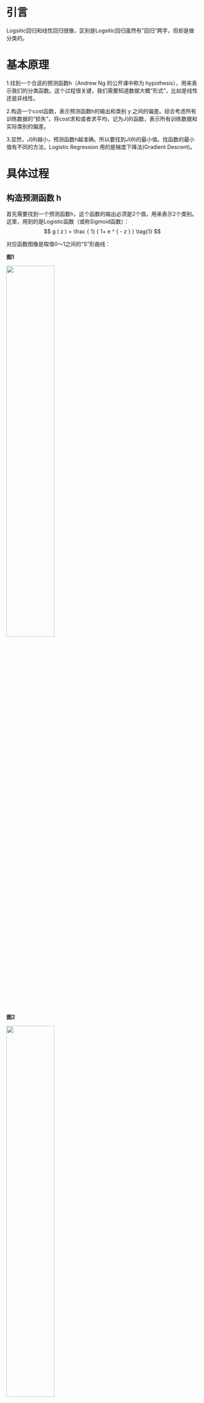 # 引言

Logsitic回归和线性回归很像，区别是Logsitic回归虽然有”回归“两字，但却是做分类的。

# 基本原理

1.找到一个合适的预测函数h（Andrew Ng 的公开课中称为 hypothesis），用来表示我们的分类函数。这个过程很关键，我们需要知道数据大概“形式”，比如是线性还是非线性。

2.构造一个cost函数，表示预测函数h的输出和类别 y 之间的偏差。综合考虑所有训练数据的“损失”，将cost求和或者求平均，记为$J ( \theta )$函数，表示所有训练数据和实际类别的偏差。

3.显然，$J ( \theta )$越小，预测函数h越准确。所以要找到$J ( \theta )$的最小值。找函数的最小值有不同的方法，Logistic Regression 用的是梯度下降法(Gradient Descent)。

# 具体过程

## 构造预测函数 h

首先需要找到一个预测函数h，这个函数的输出必须是2个值，用来表示2个类别。这里，用到的是Logistic函数（或称Sigmoid函数）：
$$
g ( z ) = \frac { 1} { 1+ e ^ { - z } } \tag{1}
$$





对应函数图像是取值0～1之间的“S”形曲线：

**图1**

<img src="https://ws2.sinaimg.cn/large/006tKfTcgy1fs16pv6rmoj30i40gcq49.jpg" width="50%" />



**图2**

<img src="https://ws2.sinaimg.cn/large/006tKfTcgy1fs16la3uphj30ua0hyk4t.jpg" width="50%" />

**图3**

<img src="https://ws4.sinaimg.cn/large/006tKfTcgy1fs16najhmzj30tc0dy11w.jpg" width="50%" />

接下来我们要确定数据边界的类型。图2显然需要一个线性边界，图3需要一个非线性边界。后面，我们**只讨论线性边界**的情况。

对于线性边界，形式如下：
$$
\theta _ { 0} + \theta _ { 1} x _ { 1} + \ldots + \theta _ { n } x _ { n } = \sum _ { i = 0} ^ { n } \theta _ { i } x _ { i } = \theta ^ { T } x \tag{2}
$$
构造预测函数：
$$
h _ { \theta } ( x ) = g \left( \theta ^ { T } x \right) = \frac { 1} { 1+ e ^ { - \theta ^ { T}x } } \tag{3}
$$

$h _ { \theta } ( x )$表示结果为1的概率，因此，对于输入x，结果为1和0对概率分别为：
$$
\left.\begin{array} { l } { P ( y = 1| x ; \theta ) = h _ { \theta } ( x ) } \\ { P ( y = 0| x ; \theta ) = 1- h _ { \theta } ( x ) } \end{array} \tag{4} \right.
$$

## 构造Cost函数

Andrew Ng直接给出了Cost函数和$J ( \theta )$函数：

**Cost函数**
$$
\operatorname{Cost} \left( h _ { \theta } ( x ) ,y \right) = \left\{ \begin{aligned} - \log \left( h _ { \theta } ( x ) \right) & \text{ if } y = 1\\ - \log \left( 1- h _ { \theta } ( x ) \right) & \text{ if } y = 0\end{aligned} \tag{5}\right.
$$


**$J(\theta)$函数**
$$
\left.\begin{aligned} J ( \theta ) & = \frac { 1} { m } \sum _ { i = 1} ^ { m } \operatorname{Cost} \left( h _ { \theta } \left( x ^ { ( i ) } \right) ,y ^ { ( i ) } \right) \\ & = - \frac { 1} { m } \left[ \sum _ { i = 1} ^ { m } y ^ { ( i ) } \log h _ { \theta } \left( x ^ { ( i ) } \right) + \left( 1- y ^ { ( i ) } \right) \log \left( 1- h _ { \theta } \left( x ^ { ( i ) } \right) \right) \right] \end{aligned} \tag{6}\right.
$$


实际上Cost函数和$J ( \theta )$函数是从[最大似然估计](https://www.wikiwand.com/zh-hans/%E6%9C%80%E5%A4%A7%E4%BC%BC%E7%84%B6%E4%BC%B0%E8%AE%A1)推导得到的，以下为推导过程：



（4）式可以综合起来：
$$
P ( y | x ; \theta ) = \left( h _ { \theta } ( x ) \right) ^ { y } \left( 1- h _ { \theta } ( x ) \right) ^ { 1- y } \tag{7}
$$
取似然函数：
$$
\left.\begin{aligned} L ( \theta ) & = \prod _ { i = 1} ^ { m } P \left( y ^ { ( i ) } | x ^ { ( i ) } ; \theta \right) \\ & = \prod _ { i = 1} ^ { m } \left( h _ { \theta } \left( x ^ { ( i ) } \right) \right) ^ { y ^ { ( i) } } \left( 1- h _ { \theta } \left( x ^ { ( i ) } \right) \right) ^ { 1- y ^ { ( i) } } \end{aligned} \tag{8}\right.
$$
取对数似然函数：
$$
\left.\begin{aligned} l ( \theta ) & = \log L ( \theta ) \\ & = \sum _ { i = 1} ^ { m } \left( y ^ { ( i ) } \log h _ { \theta } \left( x ^ { ( i ) } \right) + \left( 1- y ^ { ( i ) } \right) \log \left( 1- h _ { \theta } \left( x ^ { ( i ) } \right) \right) \right) \end{aligned} \tag{9}\right.
$$
最大似然估计就是要求得使$l(\theta)$ 取最大值时的$\theta$，其实这里可以使用梯度上升法求解，求得的$\theta$就是要求的最佳参数。但是，在 Andrew Ng 的课程中将 $J(\theta)$取为(6)式，即:
$$
J ( \theta ) = - \frac { 1} { m } l ( \theta )\tag{10}
$$
因为乘了一个负的系数$- \frac { 1} { m }$，所以$J(\theta)$取最小时，$\theta$为要求的最佳参数。

## 梯度下降法求$J(\theta)$最小值

根据梯度下降法的$\theta$的更新过程：
$$
\theta _ { j } : = \theta _ { j } - \alpha \frac { \partial } { \partial \theta _ { j } } J ( \theta ) ,\quad ( j = 0\ldots n ) \tag{11}
$$

$$
\left.\begin{aligned} 
\frac { \partial } { \partial \theta _ { j } } J ( \theta ) 
& = - \frac { 1} { m } \sum _ { i = 1} ^ { m } \left( y ^ { ( i ) } \frac { 1} { h _ { \theta } \left( x ^ { ( i ) } \right) } \frac { \partial } { \partial \theta _ { j } } h _ { \theta } \left( x ^ { ( i ) } \right) - \left( 1- y ^ { ( i ) } \right) \frac { 1} { 1- h _ { \theta } \left( x ^ { ( i ) } \right) } \frac { \partial } { \partial \theta _ { j } } h _ { \theta } \left( x ^ { ( i ) } \right) \right) 
\\ & =- \frac { 1} { m } \sum _ { i = 1} ^ { m } \left( y ^ { ( i ) } \frac { 1} { g \left( \theta ^ { T } x ^ { ( i ) } \right) } - \left( 1- y ^ { ( i ) } \right) \frac { 1} { 1- g \left( \theta ^ { T } x ^ { ( i ) } \right) } \right) \frac { \partial } { \partial \theta _ { j } } g \left( \theta ^ { T } x ^ { ( i ) } \right)
\\ & = - \frac { 1} { m } \sum _ { i = 1} ^ { m } \left( y ^ { ( i ) } \frac { 1} { g \left( \theta ^ { T } x ^ { ( i ) } \right) } - \left( 1- y ^ { ( i ) } \right) \frac { 1} { 1- g \left( \theta ^ { T } x ^ { ( i ) } \right) } \right) g \left( \theta ^ { T } x ^ { ( \text{i} ) } \right) \left( 1- g \left( \theta ^ { T } x ^ { ( i ) } \right) \right) \frac { \partial } { \partial \theta _ { j } } \theta ^ { T } x ^ { ( i ) }
\\ & = - \frac { 1} { m } \sum _ { i = 1} ^ { m } \left( y ^ { ( i ) } \left( 1- g \left( \theta ^ { T } x ^ { ( i ) } \right) \right) - \left( 1- y ^ { ( i ) } \right) g \left( \theta ^ { T } x ^ { ( i ) } \right) \right) x _ { j } ^ { ( \text{i} ) }
\\ & = - \frac { 1} { m } \sum _ { i = 1} ^ { m } \left( y ^ { ( i ) } - h _ { \theta } \left( x ^ { ( i ) } \right) \right) x _ { j } ^ { ( i ) }
\\ & = \frac { 1} { m } \sum _ { i = 1} ^ { m } \left( h _ { \theta } \left( x ^ { ( i ) } \right) - y ^ { ( i ) } \right) x _ { j } ^ { ( i ) }
\end{aligned} \right. \tag{12}
$$

上式求解过程中用到如下的公式:
$$
{ f ( x ) = \frac { 1} { 1+ e ^ { g ( x ) } } }
$$

$$
\left.\begin{aligned} 
 { \frac { \partial } { \partial x } f ( x ) = \frac { 1} { \left( 1+ e ^ { g ( x ) } \right) ^ { 2} } e ^ { g ( x ) } \frac { \partial } { \partial x } g ( x ) } 
\\ { = \frac { 1} { 1+ e ^ { g ( x ) } } \frac { e ^ { g ( x ) } } { 1+ e ^ { g ( x ) } }\frac { \partial } { \partial x } g ( x ) } 
\\ { = f ( x ) ( 1- f ( x ) ) \frac { \partial } { \partial x } g ( x ) } 
\end{aligned} 
\right. \tag{13}
$$
因此，(11)式的更新过程可以写成:
$$
\theta _ { j } : = \theta _ { j } - \alpha \frac { 1} { m } \sum _ { i = 1} ^ { m } \left( h _ { \theta } \left( x ^ { ( i ) } \right) - y ^ { ( i ) } \right) x _ { j } ^ { ( i ) } ,\quad ( j = 0\ldots n ) \tag{14}
$$
因为式中$\alpha$本来为一常量，所以一般将$\frac{1}{m}$ 省略，所以最终的$\theta$ 更新过程为:
$$
\theta _ { j } : = \theta _ { j } - \alpha \sum _ { i = 1} ^ { m } \left( h _ { \theta } \left( \text{X} ^ { ( \text{i} ) } \right) - y ^ { ( i ) } \right) x _ { j } ^ { ( \text{i} ) } ,\quad ( j = 0\ldots n ) \tag{15}
$$
另外，补充一下，3.2 节中提到求得$l(\theta)$取最大值时的$\theta$也是一样的，用梯度上升法求（9）式最大值，可得：
$$
\left.\begin{aligned} 
\theta _ { j } :& = \theta _ { j } + \alpha \frac { \partial } { \partial \theta _ { j } } \ell ( \theta )
\\ & = \theta _ { j } + \alpha \sum _ { i = 1} ^ { m } \left( y ^ { ( i ) } - h _ { \theta } \left( x ^ { ( i ) } \right) \right) x _ { j } ^ { ( \text{l} ) }  ,\quad ( j = 0\ldots n )
\end{aligned} \right. \tag{16}
$$
观察上式发现跟(14)是一样的，所以，采用梯度上升发和梯度下降法是完全一样的!





## 实践

[sklean](https://github.com/syfly007/algorithm/blob/master/MachineLearning/LogisticRegression/logistic_Sklearn.ipynb)

[tensorflow](https://github.com/syfly007/TensorFlow-Examples/blob/master/notebooks/2_BasicModels/logistic_regression.ipynb)




# 参考资料

https://blog.csdn.net/achuo/article/details/51160101